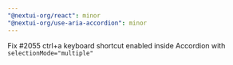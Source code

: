 ```yaml
---
"@nextui-org/react": minor
"@nextui-org/use-aria-accordion": minor
---
```


Fix #2055 ctrl+a keyboard shortcut enabled inside Accordion with `selectionMode="multiple"`
